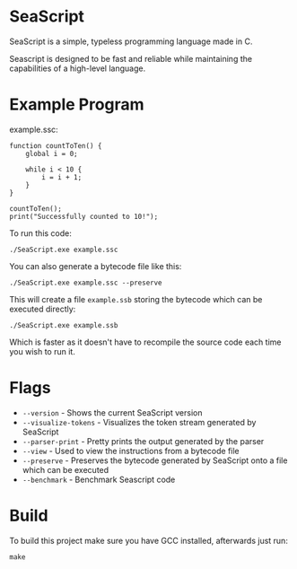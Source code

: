 ﻿# SeaScript

SeaScript is a simple, typeless programming language made in C.

Seascript is designed to be fast and reliable while maintaining the capabilities of a high-level language.

# Example Program

example.ssc:

    function countToTen() {
        global i = 0;
        
        while i < 10 {
            i = i + 1;
        }
    }

    countToTen();
    print("Successfully counted to 10!");

To run this code:

    ./SeaScript.exe example.ssc

You can also generate a bytecode file like this:

    ./SeaScript.exe example.ssc --preserve

This will create a file `example.ssb` storing the bytecode which can be executed directly:

    ./SeaScript.exe example.ssb
   Which is faster as it doesn't have to recompile the source code each time you wish to run it.

# Flags

- `--version` - Shows the current SeaScript version
- `--visualize-tokens` - Visualizes the token stream generated by SeaScript
- `--parser-print` - Pretty prints the output generated by the parser
- `--view` - Used to view the instructions from a bytecode file
- `--preserve` - Preserves the bytecode generated by SeaScript onto a file which can be executed
- `--benchmark` - Benchmark Seascript code

# Build

To build this project make sure you have GCC installed, afterwards just run:
```
make
```
